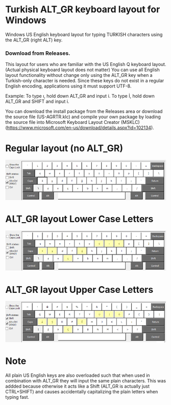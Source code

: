 

# Turkish ALT_GR keyboard layout for Windows


Windows US English keyboard layout for typing TURKISH characters using the ALT_GR (right ALT) key.



### Download from Releases.


This layout for users who are familiar with the US English Q keyboard layout. (Actual physical keyboard layout does not matter)
You can use all English layout functionality without change only using the ALT_GR key when a Turkish-only character is needed.
Since these keys do not exist in a regular English encoding, applications using it must support UTF-8.

Example: To type ı,  hold down ALT_GR and input i.  To type İ, hold down ALT_GR and SHIFT and input i.


You can download the install package from the Releases area or download the source file (US-AGRTR.klc) and compile your own package by loading the source file  into Microsoft Keyboard Layout Creator (MSKLC) (https://www.microsoft.com/en-us/download/details.aspx?id=102134).

# Regular layout (no ALT_GR)
![ "Regular layout"](altgr-tr-NORMAL.png?raw=true)

# ALT_GR layout Lower Case Letters
!["ALT_GR Lower Case layout"](altgr-tr-ALTGR_LC.png?raw=true )

# ALT_GR layout Upper Case Letters
!["ALT_GR Upper Case layout"](altgr-tr-ALTGR_UC.png?raw=true )

# Note

All plain US English keys are also overloaded such that when used in combination with ALT_GR they will input the same plain characters. This was addded because otherwise it acts like a Shift (ALT_GR is actually just CTRL+SHIFT) and causes accidentally capitalizing the plain letters when typing fast.
